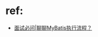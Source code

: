

















# ref:

* [面试必问|聊聊MyBatis执行流程？](https://mp.weixin.qq.com/s/b1NTCG45WvFZLch9aN1dXg)



